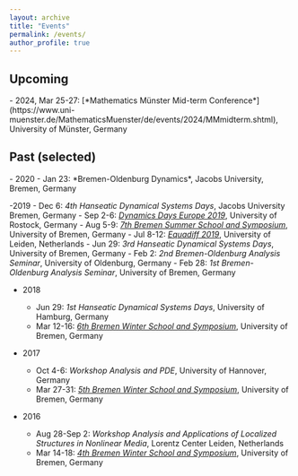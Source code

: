 ```yaml
---
layout: archive
title: "Events"
permalink: /events/
author_profile: true
---
```

<h2>Upcoming</h2>
 - 2024, Mar 25-27: [*Mathematics Münster Mid-term Conference*](https://www.uni-muenster.de/MathematicsMuenster/de/events/2024/MMmidterm.shtml), University of Münster, Germany
<h2>Past (selected)</h2>
- 2020
    - Jan 23: *Bremen-Oldenburg Dynamics*, Jacobs University, Bremen, Germany

-2019
    - Dec 6: *4th Hanseatic Dynamical Systems Days*, Jacobs University Bremen, Germany
    - Sep 2-6: [*Dynamics Days Europe 2019*](https://dyndays.uni-rostock.de/), University of Rostock, Germany
    - Aug 5-9: [*7th Bremen Summer School and Symposium*](https://www.uni-bremen.de/dynamical-systems/past-events/bremen-summer-and-winter-schools-on-dynamical-systems), University of Bremen, Germany
    - Jul 8-12: [*Equadiff 2019*](https://www.universiteitleiden.nl/en/news/2019/07/photo-report-this-is-what-the-equadiff-math-conference-looks-like), University of Leiden, Netherlands
    - Jun 29: *3rd Hanseatic Dynamical Systems Days*, University of Bremen, Germany
    - Feb 2: *2nd Bremen-Oldenburg Analysis Seminar*, University of Oldenburg, Germany
    - Feb 28: *1st Bremen-Oldenburg Analysis Seminar*, University of Bremen, Germany
    
- 2018
    - Jun 29: *1st Hanseatic Dynamical Systems Days*, University of Hamburg, Germany
    - Mar 12-16: [*6th Bremen Winter School and Symposium*](https://www.uni-bremen.de/dynamical-systems/past-events/bremen-summer-and-winter-schools-on-dynamical-systems), University of Bremen, Germany

- 2017
    - Oct 4-6: *Workshop Analysis and PDE*, University of Hannover, Germany
    - Mar 27-31: [*5th Bremen Winter School and Symposium*](https://www.uni-bremen.de/dynamical-systems/past-events/bremen-summer-and-winter-schools-on-dynamical-systems), University of Bremen, Germany

- 2016
    - Aug 28-Sep 2: *Workshop Analysis and Applications of Localized Structures in Nonlinear Media*, Lorentz Center Leiden, Netherlands
    - Mar 14-18: [*4th Bremen Winter School and Symposium*](https://www.uni-bremen.de/dynamical-systems/past-events/bremen-summer-and-winter-schools-on-dynamical-systems), University of Bremen, Germany



